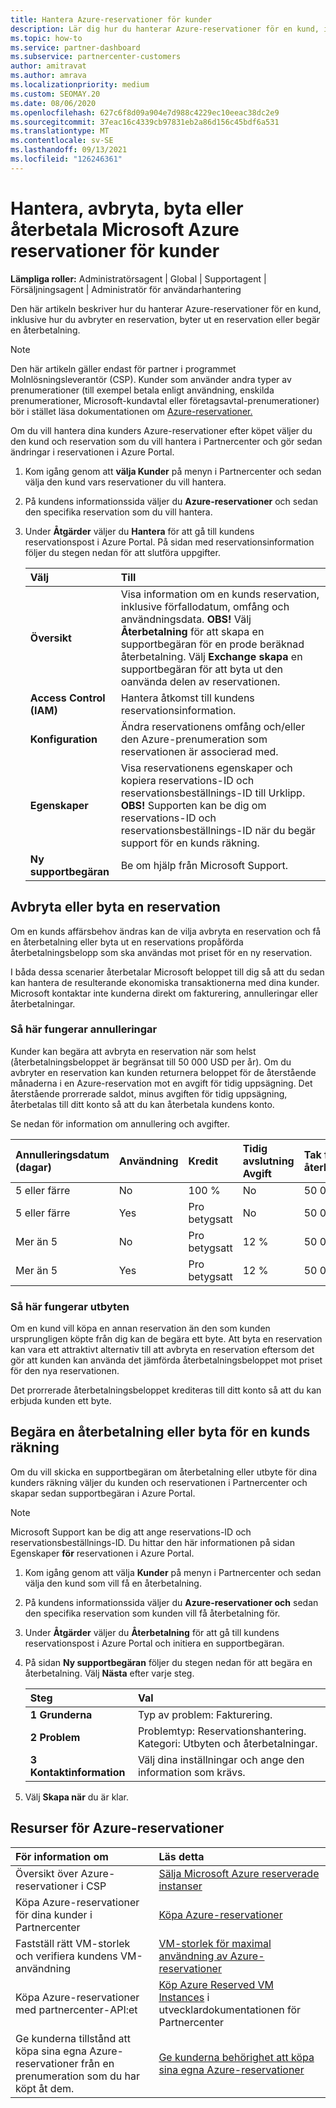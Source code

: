 ```yaml
---
title: Hantera Azure-reservationer för kunder
description: Lär dig hur du hanterar Azure-reservationer för en kund, inklusive hur du avbryter en reservation, byter ut en reservation eller begär en återbetalning.
ms.topic: how-to
ms.service: partner-dashboard
ms.subservice: partnercenter-customers
author: amitravat
ms.author: amrava
ms.localizationpriority: medium
ms.custom: SEOMAY.20
ms.date: 08/06/2020
ms.openlocfilehash: 627c6f8d09a904e7d988c4229ec10eeac38dc2e9
ms.sourcegitcommit: 37eac16c4339cb97831eb2a86d156c45bdf6a531
ms.translationtype: MT
ms.contentlocale: sv-SE
ms.lasthandoff: 09/13/2021
ms.locfileid: "126246361"
---
```

# <a name="manage-cancel-exchange-or-refund-microsoft-azure-reservations-for-customers"></a>Hantera, avbryta, byta eller återbetala Microsoft Azure reservationer för kunder

**Lämpliga roller:** Administratörsagent | Global | Supportagent | Försäljningsagent | Administratör för användarhantering

Den här artikeln beskriver hur du hanterar Azure-reservationer för en kund, inklusive hur du avbryter en reservation, byter ut en reservation eller begär en återbetalning.

> [!NOTE]
> Den här artikeln gäller endast för partner i programmet Molnlösningsleverantör (CSP). Kunder som använder andra typer av prenumerationer (till exempel betala enligt användning, enskilda prenumerationer, Microsoft-kundavtal eller företagsavtal-prenumerationer) bör i stället läsa dokumentationen om [Azure-reservationer.](/azure/cost-management-billing/reservations)

Om du vill hantera dina kunders Azure-reservationer efter köpet väljer du den kund och reservation som du vill hantera i Partnercenter och gör sedan ändringar i reservationen i Azure Portal.

1. Kom igång genom att **välja Kunder** på menyn i Partnercenter och sedan välja den kund vars reservationer du vill hantera. 

2. På kundens informationssida väljer du **Azure-reservationer** och sedan den specifika reservation som du vill hantera.  

3. Under **Åtgärder** väljer du **Hantera** för att gå till kundens reservationspost i Azure Portal. På sidan med reservationsinformation följer du stegen nedan för att slutföra uppgifter.  

    | **Välj**   | **Till**    |
    |:-----------------------------|:-----------------|
    | **Översikt**   | Visa information om en kunds reservation, inklusive förfallodatum, omfång och användningsdata. **OBS!** Välj **Återbetalning** för att skapa en supportbegäran för en prode beräknad återbetalning. Välj **Exchange skapa** en supportbegäran för att byta ut den oanvända delen av reservationen.  
    | **Access Control (IAM)**   | Hantera åtkomst till kundens reservationsinformation.|
    | **Konfiguration**   | Ändra reservationens omfång och/eller den Azure-prenumeration som reservationen är associerad med.    |
    | **Egenskaper**   | Visa reservationens egenskaper och kopiera reservations-ID och reservationsbeställnings-ID till Urklipp. **OBS!** Supporten kan be dig om reservations-ID och reservationsbeställnings-ID när du begär support för en kunds räkning.    |
    | **Ny supportbegäran**    | Be om hjälp från Microsoft Support.   |
 
## <a name="cancel-or-exchange-a-reservation"></a>Avbryta eller byta en reservation

Om en kunds affärsbehov ändras kan de vilja avbryta en reservation och få en återbetalning eller byta ut en reservations propåförda återbetalningsbelopp som ska användas mot priset för en ny reservation.

I båda dessa scenarier återbetalar Microsoft beloppet till dig så att du sedan kan hantera de resulterande ekonomiska transaktionerna med dina kunder. Microsoft kontaktar inte kunderna direkt om fakturering, annulleringar eller återbetalningar.

### <a name="how-cancellations-work"></a>Så här fungerar annulleringar

Kunder kan begära att avbryta en reservation när som helst (återbetalningsbeloppet är begränsat till 50 000 USD per år). Om du avbryter en reservation kan kunden returnera beloppet för de återstående månaderna i en Azure-reservation mot en avgift för tidig uppsägning. Det återstående prorrerade saldot, minus avgiften för tidig uppsägning, återbetalas till ditt konto så att du kan återbetala kundens konto. 

Se nedan för information om annullering och avgifter.


|**Annulleringsdatum**<br> (dagar)   |**Användning**    |**Kredit**  |**Tidig avslutning**<br> Avgift    |**Tak för återbetalning** | 
|:----------------------------------|:------------|:-----------|:--------------------------------|:--------------|
|5 eller färre                         | No          | 100 %       | No                              | 50 000 USD   |
|5 eller färre                         | Yes         | Pro betygsatt  | No                              | 50 000 USD   |
|Mer än 5                        | No          | Pro betygsatt  | 12 %                             | 50 000 USD   |
|Mer än 5                        | Yes         | Pro betygsatt  | 12 %                             | 50 000 USD   |

### <a name="how-exchanges-work"></a>Så här fungerar utbyten 

Om en kund vill köpa en annan reservation än den som kunden ursprungligen köpte från dig kan de begära ett byte. Att byta en reservation kan vara ett attraktivt alternativ till att avbryta en reservation eftersom det gör att kunden kan använda det jämförda återbetalningsbeloppet mot priset för den nya reservationen. 

Det prorrerade återbetalningsbeloppet krediteras till ditt konto så att du kan erbjuda kunden ett byte.

## <a name="request-a-refund-or-exchange-on-behalf-of-a-customer"></a>Begära en återbetalning eller byta för en kunds räkning

Om du vill skicka en supportbegäran om återbetalning eller utbyte för dina kunders räkning väljer du kunden och reservationen i Partnercenter och skapar sedan supportbegäran i Azure Portal. 

>[!NOTE]
>Microsoft Support kan be dig att ange reservations-ID och reservationsbeställnings-ID. Du hittar den här informationen på sidan Egenskaper **för** reservationen i Azure Portal.

1. Kom igång genom att välja **Kunder** på menyn i Partnercenter och sedan välja den kund som vill få en återbetalning. 

2. På kundens informationssida väljer du **Azure-reservationer och** sedan den specifika reservation som kunden vill få återbetalning för.  

3. Under **Åtgärder** väljer du **Återbetalning** för att gå till kundens reservationspost i Azure Portal och initiera en supportbegäran.  

4. På sidan **Ny supportbegäran** följer du stegen nedan för att begära en återbetalning. Välj **Nästa** efter varje steg. 

   |**Steg**                    |**Val**    |
   |:---------------------------|:-----------------|
   |**1 Grunderna**                |Typ av problem: Fakturering.  |
   |**2 Problem**               |Problemtyp: Reservationshantering. Kategori: Utbyten och återbetalningar. |
   |**3 Kontaktinformation**   |Välj dina inställningar och ange den information som krävs. 

5. Välj **Skapa när** du är klar.

## <a name="azure-reservations-resources"></a>Resurser för Azure-reservationer

|**För information om**   |**Läs detta**    |
|:-----------------------------|:-----------------|
|Översikt över Azure-reservationer i CSP  | [Sälja Microsoft Azure reserverade instanser](azure-reservations.md) |
|Köpa Azure-reservationer för dina kunder i Partnercenter   | [Köpa Azure-reservationer](azure-reservations-buying.md) |
|Fastställ rätt VM-storlek och verifiera kundens VM-användning   | [VM-storlek för maximal användning av Azure-reservationer](azure-usage.md)   |
|Köpa Azure-reservationer med partnercenter-API:et | [Köp Azure Reserved VM Instances](/partner-center/develop/purchase-azure-reservations) i utvecklardokumentationen för Partnercenter   |
|Ge kunderna tillstånd att köpa sina egna Azure-reservationer från en prenumeration som du har köpt åt dem. | [Ge kunderna behörighet att köpa sina egna Azure-reservationer](give-customers-permission.md)   |